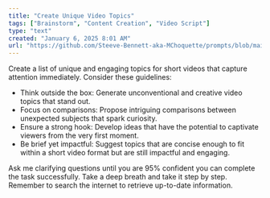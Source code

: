 ```yaml
---
title: "Create Unique Video Topics"
tags: ["Brainstorm", "Content Creation", "Video Script"]
type: "text"
created: "January 6, 2025 8:01 AM"
url: "https://github.com/Steeve-Bennett-aka-MChoquette/prompts/blob/main/create_unique_video_topics.md"
---
```


Create a list of unique and engaging topics for short videos that capture attention immediately. Consider these guidelines:

- Think outside the box: Generate unconventional and creative video topics that stand out.
- Focus on comparisons: Propose intriguing comparisons between unexpected subjects that spark curiosity.
- Ensure a strong hook: Develop ideas that have the potential to captivate viewers from the very first moment.
- Be brief yet impactful: Suggest topics that are concise enough to fit within a short video format but are still impactful and engaging.
  
Ask me clarifying questions until you are 95% confident you can complete the task successfully. Take a deep breath and take it step by step. Remember to search the internet to retrieve up-to-date information.